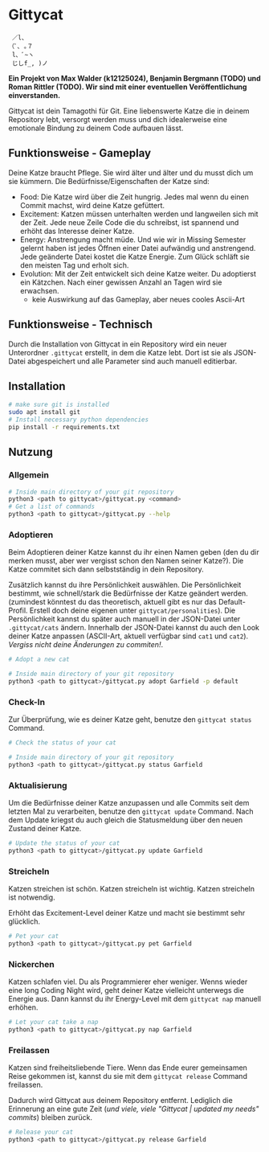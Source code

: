 # Gittycat
```
 ／l、
（ﾟ､ ｡７
 l、ﾞ~ヽ
 じしf_, )ノ 
```

**Ein Projekt von Max Walder (k12125024), Benjamin Bergmann (TODO) und Roman Rittler (TODO). Wir sind mit einer eventuellen Veröffentlichung einverstanden.**

Gittycat ist dein Tamagothi für Git. Eine liebenswerte Katze die in deinem Repository lebt, 
versorgt werden muss und dich idealerweise eine emotionale Bindung zu deinem Code aufbauen lässt.

## Funktionsweise - Gameplay
Deine Katze braucht Pflege. Sie wird älter und älter und du musst dich um sie kümmern.
Die Bedürfnisse/Eigenschaften der Katze sind:
- Food: Die Katze wird über die Zeit hungrig. Jedes mal wenn du einen Commit machst, wird deine Katze gefüttert.
- Excitement: Katzen müssen unterhalten werden und langweilen sich mit der Zeit. Jede neue Zeile Code die du schreibst, ist spannend und erhöht das Interesse deiner Katze.
- Energy: Anstrengung macht müde. Und wie wir in Missing Semester gelernt haben ist jedes Öffnen einer Datei aufwändig und anstrengend. Jede geänderte Datei kostet die Katze Energie. Zum Glück schläft sie den meisten Tag und erholt sich.
- Evolution: Mit der Zeit entwickelt sich deine Katze weiter. Du adoptierst ein Kätzchen. Nach einer gewissen Anzahl an Tagen wird sie erwachsen.
    - keie Auswirkung auf das Gameplay, aber neues cooles Ascii-Art

## Funktionsweise - Technisch
Durch die Installation von Gittycat in ein Repository wird ein neuer Unterordner `.gittycat` erstellt, in dem die Katze lebt.
Dort ist sie als JSON-Datei abgespeichert und alle Parameter sind auch manuell editierbar.

## Installation
```bash
# make sure git is installed
sudo apt install git
# Install necessary python dependencies
pip install -r requirements.txt
```

## Nutzung

### Allgemein
```bash
# Inside main directory of your git repository
python3 <path to gittycat>/gittycat.py <command>
# Get a list of commands
python3 <path to gittycat>/gittycat.py --help
```

### Adoptieren
Beim Adoptieren deiner Katze kannst du ihr einen Namen geben (den du dir merken musst, aber wer vergisst schon den Namen seiner Katze?).
Die Katze commitet sich dann selbstständig in dein Repository.

Zusätzlich kannst du ihre Persönlichkeit auswählen. Die Persönlichkeit bestimmt, wie schnell/stark die Bedürfnisse der Katze geändert werden.
(zumindest könntest du das theoretisch, aktuell gibt es nur das Default-Profil. Erstell doch deine eigenen unter `gittycat/personalities`).
Die Persönlichkeit kannst du später auch manuell in der JSON-Datei unter `.gittycat/cats` ändern. Innerhalb der JSON-Datei kannst
du auch den Look deiner Katze anpassen (ASCII-Art, aktuell verfügbar sind `cat1` und `cat2`). *Vergiss nicht deine Änderungen zu commiten!*.

```bash
# Adopt a new cat

# Inside main directory of your git repository
python3 <path to gittycat>/gittycat.py adopt Garfield -p default
```

### Check-In
Zur Überprüfung, wie es deiner Katze geht, benutze den `gittycat status` Command.
```bash
# Check the status of your cat

# Inside main directory of your git repository
python3 <path to gittycat>/gittycat.py status Garfield
```

### Aktualisierung
Um die Bedürfnisse deiner Katze anzupassen und alle Commits seit dem letzten Mal zu verarbeiten, benutze den
`gittycat update` Command. Nach dem Update kriegst du auch gleich die Statusmeldung über den neuen Zustand
deiner Katze.

```bash
# Update the status of your cat
python3 <path to gittycat>/gittycat.py update Garfield
```

### Streicheln
Katzen streichen ist schön. Katzen streicheln ist wichtig. Katzen streicheln ist notwendig.

Erhöht das Excitement-Level deiner Katze und macht sie bestimmt sehr glücklich.

```bash
# Pet your cat
python3 <path to gittycat>/gittycat.py pet Garfield
```

### Nickerchen
Katzen schlafen viel. Du als Programmierer eher weniger.
Wenns wieder eine long Coding Night wird, geht deiner Katze vielleicht unterwegs die Energie aus.
Dann kannst du ihr Energy-Level mit dem `gittycat nap` manuell erhöhen.

```bash
# Let your cat take a nap
python3 <path to gittycat>/gittycat.py nap Garfield
```

### Freilassen
Katzen sind freiheitsliebende Tiere. Wenn das Ende eurer gemeinsamen Reise gekommen ist, kannst du sie mit dem `gittycat release` Command freilassen.

Dadurch wird Gittycat aus deinem Repository entfernt. Lediglich die Erinnerung an eine gute Zeit
(*und viele, viele "Gittycat | updated my needs" commits*) bleiben zurück.

```bash
# Release your cat
python3 <path to gittycat>/gittycat.py release Garfield
```